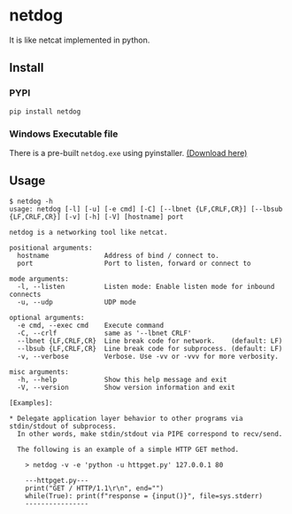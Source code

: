 # netdog
It is like netcat implemented in python.

## Install 

### PYPI
```
pip install netdog
```

### Windows Executable file 
There is a pre-built `netdog.exe` using pyinstaller. [(Download here)](https://github.com/vz-shark/netdog/tree/main/dist_exe)

## Usage

```
$ netdog -h
usage: netdog [-l] [-u] [-e cmd] [-C] [--lbnet {LF,CRLF,CR}] [--lbsub {LF,CRLF,CR}] [-v] [-h] [-V] [hostname] port

netdog is a networking tool like netcat.

positional arguments:
  hostname              Address of bind / connect to.
  port                  Port to listen, forward or connect to

mode arguments:
  -l, --listen          Listen mode: Enable listen mode for inbound connects
  -u, --udp             UDP mode

optional arguments:
  -e cmd, --exec cmd    Execute command
  -C, --crlf            same as '--lbnet CRLF'
  --lbnet {LF,CRLF,CR}  Line break code for network.    (default: LF)
  --lbsub {LF,CRLF,CR}  Line break code for subprocess. (default: LF)
  -v, --verbose         Verbose. Use -vv or -vvv for more verbosity.

misc arguments:
  -h, --help            Show this help message and exit
  -V, --version         Show version information and exit

[Examples]:

* Delegate application layer behavior to other programs via stdin/stdout of subprocess.
  In other words, make stdin/stdout via PIPE correspond to recv/send.

  The following is an example of a simple HTTP GET method.

    > netdog -v -e 'python -u httpget.py' 127.0.0.1 80

    ---httpget.py---
    print("GET / HTTP/1.1\r\n", end="")
    while(True): print(f"response = {input()}", file=sys.stderr)
    ----------------
```
